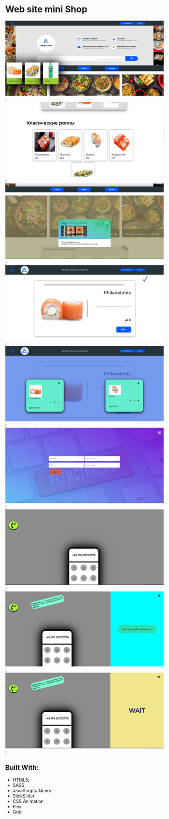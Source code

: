 # Web site mini Shop

![](Screenshots/one.png);
![](Screenshots/two.png);
![](Screenshots/three.png);
![](Screenshots/four.png);
![](Screenshots/five.png);
![](Screenshots/six.png);
![](Screenshots/animation-one.png);
![](Screenshots/anim-three.png);
![](Screenshots/anim-two.png);

## Built With:

- HTML5;
- SASS;
- JavaScript/JQuery
- SlickSlider
- CSS Animation
- Flex
- Grid
